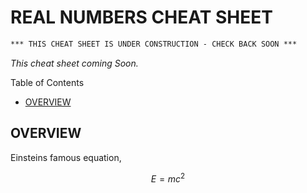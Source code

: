 # REAL NUMBERS CHEAT SHEET

```txt
*** THIS CHEAT SHEET IS UNDER CONSTRUCTION - CHECK BACK SOON ***
```

_This cheat sheet coming Soon._

Table of Contents

* [OVERVIEW](https://github.com/JeffDeCola/my-cheat-sheets/tree/master/other/stem/math/pure/number-systems/real-numbers-cheat-sheet#overview)

## OVERVIEW

Einsteins famous equation,

$$
E=mc^2
$$
